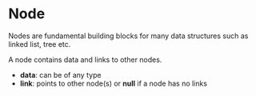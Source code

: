 # Node

Nodes are fundamental building blocks for many data structures such as linked list, tree etc.

A node contains data and links to other nodes.

- **data**: can be of any type
- **link**: points to other node(s) or **null** if a node has no links
